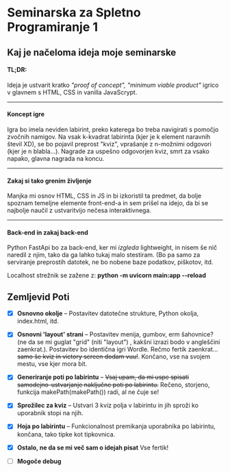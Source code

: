 # Seminarska za Spletno Programiranje 1

## Kaj je načeloma ideja moje seminarske

#### TL;DR:

Ideja je ustvarit kratko *"proof of concept", "minimum viable product"* igrico
v glavnem s HTML, CSS in vanilla JavaScrypt.
***

#### Koncept igre

Igra bo imela neviden labirint, preko katerega bo treba navigirati s pomočjo zvočnih namigov. Na vsak k-kvadrat
labirinta (kjer je k element naravnih števil XD), se bo pojavil preprost "kviz", vprašanje z n-možnimi odgovori (kjer je
n blabla...). Nagrade za uspešno odgovorjen kviz, smrt za vsako napako, glavna nagrada na koncu.
***

#### Zakaj si tako grenim življenje

Manjka mi osnov HTML, CSS in JS in bi izkoristil ta predmet, da bolje spoznam temeljne elemente front-end-a in sem
prišel na idejo, da bi se najbolje naučil z ustvaritvijo nečesa interaktivnega.

***

#### Back-end in zakaj back-end

Python FastApi bo za back-end, ker mi *izgleda* lightweight, in nisem še nič naredil z njim, tako da ga lahko tukaj malo
stestiram. (Bo pa samo za serviranje preprostih datotek, ne bo nobene baze podatkov, piškotov, itd.

Localhost strežnik se zažene z: **python -m uvicorn main:app --reload**

## Zemljevid Poti

* [X] **Osnovno okolje** – Postavitev datotečne strukture, Python okolja, index.html, itd.
* [X] **Osnovni 'layout' strani** – Postavitev menija, gumbov, erm šahovnice? (ne da se mi guglat "grid" (niti "layout")
  , kakšni izrazi bodo v angleščini zaenkrat.). Postavitev bo identična igri Wordle. Rečmo fertik zaenkrat... <s>samo še
  kviz in victory screen dodam vuu!</s>. Končano, vse na svojem mestu, vse kjer mora bit.
* [X] **Generiranje poti po labirintu** – <s>Vsaj upam, da mi uspe spisati samodejno-ustvarjanje naključne poti po
  labirintu.</s> Rečeno, storjeno, funkcija makePath(makePath()) radi, al ne čuje se!
* [X] **Sprožilec za kviz** – Ustvari 3 kviz polja v labirintu in jih sproži ko uporabnik stopi na njih.
* [X] **Hoja po labirintu** – Funkcionalnost premikanja uporabnika po labirintu, končana, tako tipke kot tipkovnica.
* [X] **Ostalo, ne da se mi več sam o idejah pisat** Vse fertik!
* [ ] **Mogoče debug**

